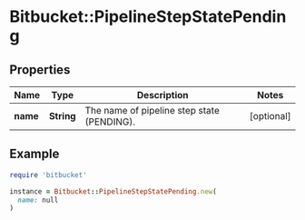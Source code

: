 # Bitbucket::PipelineStepStatePending

## Properties

| Name | Type | Description | Notes |
| ---- | ---- | ----------- | ----- |
| **name** | **String** | The name of pipeline step state (PENDING). | [optional] |

## Example

```ruby
require 'bitbucket'

instance = Bitbucket::PipelineStepStatePending.new(
  name: null
)
```

